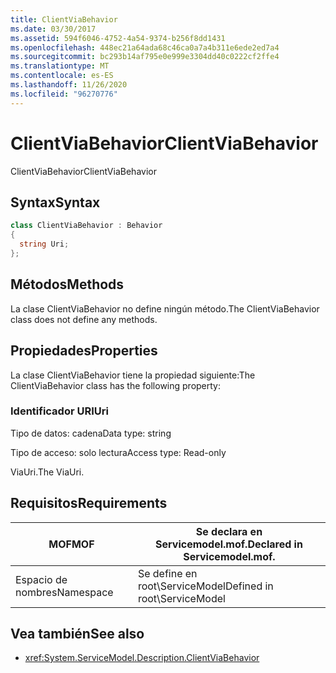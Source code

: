 ```yaml
---
title: ClientViaBehavior
ms.date: 03/30/2017
ms.assetid: 594f6046-4752-4a54-9374-b256f8dd1431
ms.openlocfilehash: 448ec21a64ada68c46ca0a7a4b311e6ede2ed7a4
ms.sourcegitcommit: bc293b14af795e0e999e3304dd40c0222cf2ffe4
ms.translationtype: MT
ms.contentlocale: es-ES
ms.lasthandoff: 11/26/2020
ms.locfileid: "96270776"
---
```

# <a name="clientviabehavior"></a><span data-ttu-id="050f8-102">ClientViaBehavior</span><span class="sxs-lookup"><span data-stu-id="050f8-102">ClientViaBehavior</span></span>

<span data-ttu-id="050f8-103">ClientViaBehavior</span><span class="sxs-lookup"><span data-stu-id="050f8-103">ClientViaBehavior</span></span>  
  
## <a name="syntax"></a><span data-ttu-id="050f8-104">Syntax</span><span class="sxs-lookup"><span data-stu-id="050f8-104">Syntax</span></span>  
  
```csharp
class ClientViaBehavior : Behavior  
{  
  string Uri;  
};  
```  
  
## <a name="methods"></a><span data-ttu-id="050f8-105">Métodos</span><span class="sxs-lookup"><span data-stu-id="050f8-105">Methods</span></span>  

 <span data-ttu-id="050f8-106">La clase ClientViaBehavior no define ningún método.</span><span class="sxs-lookup"><span data-stu-id="050f8-106">The ClientViaBehavior class does not define any methods.</span></span>  
  
## <a name="properties"></a><span data-ttu-id="050f8-107">Propiedades</span><span class="sxs-lookup"><span data-stu-id="050f8-107">Properties</span></span>  

 <span data-ttu-id="050f8-108">La clase ClientViaBehavior tiene la propiedad siguiente:</span><span class="sxs-lookup"><span data-stu-id="050f8-108">The ClientViaBehavior class has the following property:</span></span>  
  
### <a name="uri"></a><span data-ttu-id="050f8-109">Identificador URI</span><span class="sxs-lookup"><span data-stu-id="050f8-109">Uri</span></span>  

 <span data-ttu-id="050f8-110">Tipo de datos: cadena</span><span class="sxs-lookup"><span data-stu-id="050f8-110">Data type: string</span></span>  
  
 <span data-ttu-id="050f8-111">Tipo de acceso: solo lectura</span><span class="sxs-lookup"><span data-stu-id="050f8-111">Access type: Read-only</span></span>  
  
 <span data-ttu-id="050f8-112">ViaUri.</span><span class="sxs-lookup"><span data-stu-id="050f8-112">The ViaUri.</span></span>  
  
## <a name="requirements"></a><span data-ttu-id="050f8-113">Requisitos</span><span class="sxs-lookup"><span data-stu-id="050f8-113">Requirements</span></span>  
  
|<span data-ttu-id="050f8-114">MOF</span><span class="sxs-lookup"><span data-stu-id="050f8-114">MOF</span></span>|<span data-ttu-id="050f8-115">Se declara en Servicemodel.mof.</span><span class="sxs-lookup"><span data-stu-id="050f8-115">Declared in Servicemodel.mof.</span></span>|  
|---------|-----------------------------------|  
|<span data-ttu-id="050f8-116">Espacio de nombres</span><span class="sxs-lookup"><span data-stu-id="050f8-116">Namespace</span></span>|<span data-ttu-id="050f8-117">Se define en root\ServiceModel</span><span class="sxs-lookup"><span data-stu-id="050f8-117">Defined in root\ServiceModel</span></span>|  
  
## <a name="see-also"></a><span data-ttu-id="050f8-118">Vea también</span><span class="sxs-lookup"><span data-stu-id="050f8-118">See also</span></span>

- <xref:System.ServiceModel.Description.ClientViaBehavior>
